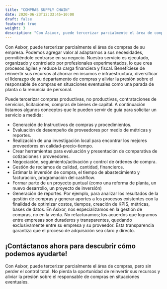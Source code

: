 ```yaml
---
title: "COMPRAS SUPPLY CHAIN"
date: 2020-06-23T12:33:45+10:00
draft: false
featured: true
weight: 3
description: "Con Asixor, puede tercerizar parcialmente el área de compras de su empresa."
---
```


Con Asixor, puede tercerizar parcialmente el área de compras de su empresa. Podemos agregar valor al adaptarnos a sus necesidades, permitiéndole centrarse en su negocio. Nuestro servicio es ejecutado, organizado y controlado por profesionales experimentados, lo que crea procesos ágiles y reduce la carga financiera y fiscal.
Benefíciese de reinvertir sus recursos al ahorrar en insumos e infraestructura, diversificar el liderazgo de su departamento de compras y aliviar la presión sobre el responsable de compras en situaciones eventuales como una parada de planta o la renuncia de personal.

Puede tercerizar compras productivas, no productivas, contrataciones de servicios, licitaciones, compras de bienes de capital. A continuación listamos algunos conceptos que le pueden servir de guia para solicitar un servicio a medida:
*	Generación de Instructivos de compras y procedimientos.
*	Evaluación de desempeño de proveedores por medio de métricas y reportes.
*	Realización de una investigación local para encontrar los mejores proveedores en calidad-precio-tiempo.
*	Crear herramientas para evaluación y presentación de comparativa de cotizaciones / proveedores.
*	Negociación, seguimiento/activación y control de órdenes de compra.
*	Gestión de reclamos de calidad, cantidad, financieros.
*	Estimar la inversión de compra, el tiempo de abastecimiento y facturación, programación del cashflow.
*	Formar parte de un proyecto puntual (como una reforma de planta, un nuevo desarrollo, un proyecto de inversión)
*	Generación de reportes. Por ejemplo, para analizar los resultados de la gestión de compras y generar aportes a los procesos existentes con la finalidad de optimizar costos, tiempos, creación de KPIS, métricas, bases de datos.
En Asixor, nos especializamos en la gestión de compras, no en la venta. No refacturamos; los acuerdos que logramos entre empresas son duraderos y transparentes, quedando exclusivamente entre su empresa y su proveedor. Esta transparencia garantiza que el proceso de adquisición sea claro y directo.

## ¡Contáctanos ahora para descubrir cómo podemos ayudarte! 
Con Asixor, puede tercerizar parcialmente el área de compras, pero sin perder el control total. No pierda la oportunidad de reinvertir sus recursos y aliviar la presión sobre el responsable de compras en situaciones eventuales.
